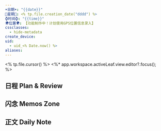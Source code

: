```yaml
---
☀️日期☀️: "{{date}}"
📆星期📆: <% tp.file.creation_date("dddd") %>
⌚️时间⌚️: "{{time}}"
🌍位置🌍: 【功能制作中！计划使用GPS位置信息录入】
cssclasses:
  - hide-metadata
create_device: 
uid:
  - uid_<% Date.now() %>
aliases:
---
```

<% tp.file.cursor() %> <%* app.workspace.activeLeaf.view.editor?.focus(); %>

## 日程 Plan & Review



## 闪念 Memos Zone

## 正文 Daily Note

